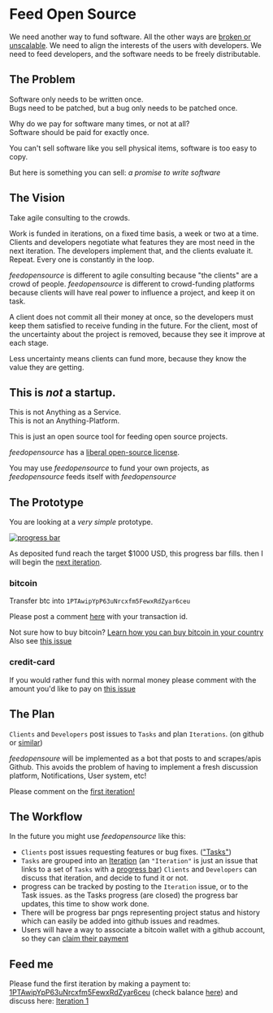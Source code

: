 # Feed Open Source

We need another way to fund software. All the other ways are
[broken or unscalable](
http://dominictarr.com/post/71958587606/some-thoughts-on-the-economics-of-software-development).
We need to align the interests of the users with developers.
We need to feed developers, and the software needs to be freely distributable.

## The Problem

Software only needs to be written once.  
Bugs need to be patched, but a bug only needs to be patched once.

Why do we pay for software many times, or not at all?  
Software should be paid for exactly once.

You can't sell software like you sell physical items,
software is too easy to copy.

But here is something you can sell: _a promise to write software_

## The Vision

Take agile consulting to the crowds.

Work is funded in iterations, on a fixed time basis, a week or two at a time.
Clients and developers negotiate what features they are most need in the next iteration.
The developers implement that, and the clients evaluate it. Repeat.
Every one is constantly in the loop.

*feedopensource* is different to agile consulting because "the clients"
are a crowd of people.
*feedopensource* is different to crowd-funding platforms because clients
will have real power to influence a project, and keep it on task.

A client does not commit all their money at once, so the developers
must keep them satisfied to receive funding in the future.
For the client, most of the uncertainty about the project is removed,
because they see it improve at each stage.

Less uncertainty means clients can fund more,
because they know the value they are getting.

## This is _not_ a startup.

This is not Anything as a Service.  
This is not an Anything-Platform.  

This is just an open source tool for feeding open source projects.  

*feedopensource* has a [liberal open-source license](./LICENSE).

You may use *feedopensource* to fund your own projects,
as *feedopensource* feeds itself with *feedopensource*

## The Prototype

You are looking at a _very simple_ prototype.

[![progress bar](http://feedopensource.com/badge/1PTAwipYpP63uNrcxfm5FewxRdZyar6ceu/1.2)](bitcoin:1PTAwipYpP63uNrcxfm5FewxRdZyar6ceu)

As deposited fund reach the target $1000 USD, this progress bar fills.
then I will begin the [next iteration](https://github.com/dominictarr/feedopensource/issues/4).

### bitcoin

Transfer btc into `1PTAwipYpP63uNrcxfm5FewxRdZyar6ceu`

Please post a comment [here](https://github.com/dominictarr/feedopensource/issues/4)
with your transaction id.

Not sure how to buy bitcoin? [Learn how you can buy bitcoin in your country](http://howtobuybitcoins.info)
Also see [this issue](https://github.com/dominictarr/feedopensource/issues/5)

### credit-card

If you would rather fund this with normal money please
comment with the amount you'd like to pay on
[this issue](https://github.com/dominictarr/feedopensource/issues/6)

## The Plan

`Clients` and `Developers` post issues to `Tasks` and plan `Iterations`.
 (on github or [similar](https://github.com/dominictarr/feedopensource/issues/7))

*feedopensoure* will be implemented as a bot that posts to and scrapes/apis Github.
This avoids the problem of having to implement a fresh discussion platform, Notifications,
User system, etc!

Please comment on the [first iteration!](https://github.com/dominictarr/feedopensource/issues/4)

## The Workflow

In the future you might use *feedopensource* like this:

* `Clients` post issues requesting features or bug fixes.
  (["Tasks"](https://github.com/dominictarr/feedopensource/issues/1))
* `Tasks` are grouped into an [Iteration](https://github.com/dominictarr/feedopensource/issues/3)
  (an `"Iteration"` is just an issue that links to a set of `Tasks` with a
  [progress bar](https://github.com/dominictarr/feedopensource/issues/2))
  `Clients` and `Developers` can discuss that iteration, and decide to fund it or not.
* progress can be tracked by posting to the `Iteration` issue, or to the Task issues.
  as the Tasks progress (are closed) the progress bar updates, this time to show work done.
* There will be progress bar pngs representing project status and history which can easily 
  be added into github issues and readmes.
* Users will have a way to associate a bitcoin wallet with a github account, so they can
  [claim their payment](https://github.com/dominictarr/feedopensource/issues/5)

## Feed me

Please fund the first iteration by making a payment to:
[1PTAwipYpP63uNrcxfm5FewxRdZyar6ceu](bitcoin:1PTAwipYpP63uNrcxfm5FewxRdZyar6ceu) (check balance [here](https://blockchain.info/address/1PTAwipYpP63uNrcxfm5FewxRdZyar6ceu))
and discuss here: [Iteration 1](https://github.com/dominictarr/feedopensource/issues/4)

